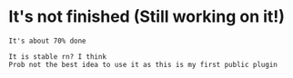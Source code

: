 # It's not finished (Still working on it!)

```
It's about 70% done

It is stable rn? I think 
Prob not the best idea to use it as this is my first public plugin
```
